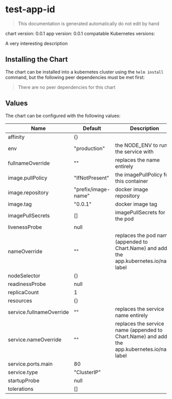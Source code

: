 # test-app-id

> This documentation is generated automatically do not edit by hand

chart version: 0.0.1
app version: 0.0.1
compatable Kubernetes versions: 

A very interesting description

## Installing the Chart

The chart can be installed into a kubernetes cluster using the `helm install` command,
but the following peer dependencies must be met first:

  > There are no peer dependencies for this chart

## Values

The chart can be configured with the following values:

| Name | Default | Description |
| - | - | - |
| affinity | {} | |
| env | "production" | the NODE_ENV to run the service with |
| fullnameOverride | "" | replaces the name entirely |
| image.pullPolicy | "IfNotPresent" | the imagePullPolicy for this container  |
| image.repository | "prefix/image-name" | docker image repository |
| image.tag | "0.0.1" | docker image tag |
| imagePullSecrets | [] | imagePullSecrets for the pod |
| livenessProbe | null | |
| nameOverride | "" | replaces the pod name (appended to Chart.Name) and adds the app.kubernetes.io/name label |
| nodeSelector | {} | |
| readinessProbe | null | |
| replicaCount | 1 | |
| resources | {} | |
| service.fullnameOverride | "" | replaces the service name entirely |
| service.nameOverride | "" | replaces the service name (appended to Chart.Name) and adds the app.kubernetes.io/name label |
| service.ports.main | 80 | |
| service.type | "ClusterIP" | |
| startupProbe | null | |
| tolerations | [] | |

